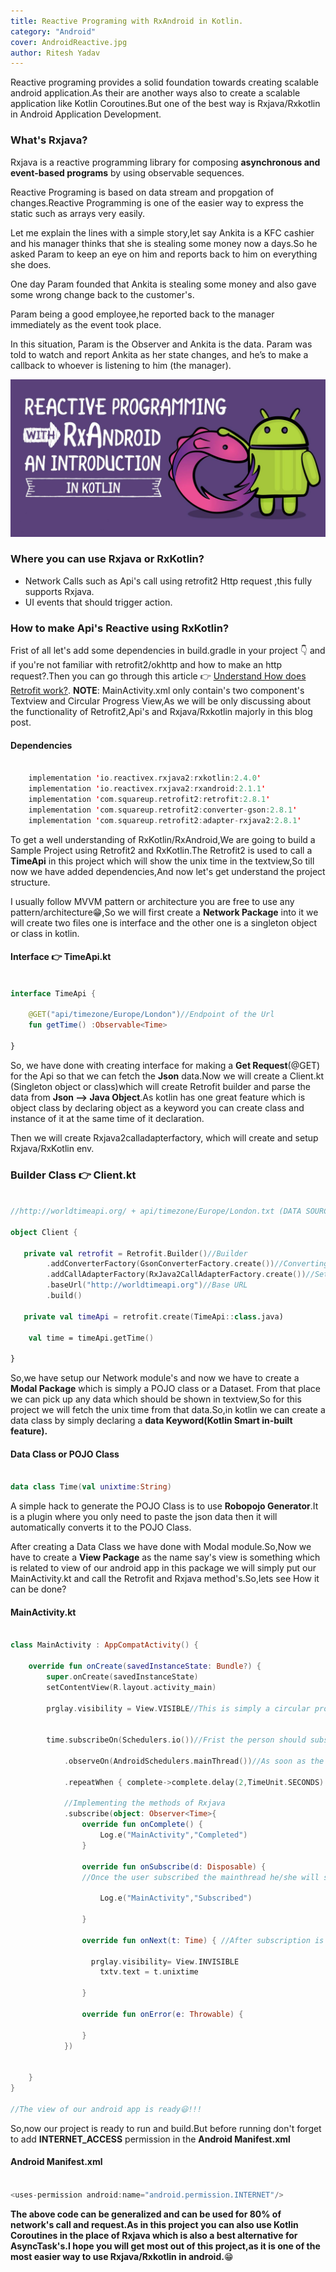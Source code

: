 ```yaml
---
title: Reactive Programing with RxAndroid in Kotlin.
category: "Android"
cover: AndroidReactive.jpg
author: Ritesh Yadav
---
```

Reactive programing provides a solid foundation towards creating scalable android application.As their are another ways also to create a scalable application like Kotlin Coroutines.But one of the best way is Rxjava/Rxkotlin in Android Application Development.

### What's Rxjava?
Rxjava is a reactive programming library for composing **asynchronous and event-based programs** by using observable sequences.

Reactive Programing is based on data stream and propgation of changes.Reactive Programming is one of the easier way to express the static such as arrays very easily.

Let me explain the lines with a simple story,let say Ankita is a KFC cashier and his manager thinks that she is stealing some money now a days.So he asked Param to keep an eye on him and reports back to him on everything she does.

One day Param founded that Ankita is stealing some money and also gave some wrong change back to the customer's.

Param being a good employee,he reported back to the manager immediately as the event took place.

In this situation, Param is the Observer and Ankita is the data. Param was told to watch and report Ankita as her state changes, and he’s to make a callback to whoever is listening to him (the manager).


![](./AndroidReactive.jpg)

### Where you can use Rxjava or RxKotlin?

- Network Calls such as Api's call using retrofit2 Http request ,this fully supports Rxjava.
- UI events that should trigger action.

### How to make Api's Reactive using RxKotlin?

Frist of all let's add some dependencies in build.gradle in your project 👇 and if you're not familiar with retrofit2/okhttp and how to make an http request?.Then you can go through this article 👉 [Understand How does Retrofit work?](https://medium.com/mindorks/understand-how-does-retrofit-work-c9e264131f4a).
**NOTE**: MainActivity.xml only contain's two component's Textview and Circular Progress View,As we will be only discussing about the functionality of Retrofit2,Api's and Rxjava/Rxkotlin majorly in this blog post.

#### Dependencies

``` kotlin

    implementation 'io.reactivex.rxjava2:rxkotlin:2.4.0'
    implementation 'io.reactivex.rxjava2:rxandroid:2.1.1'
    implementation 'com.squareup.retrofit2:retrofit:2.8.1'
    implementation 'com.squareup.retrofit2:converter-gson:2.8.1'
    implementation 'com.squareup.retrofit2:adapter-rxjava2:2.8.1'
```
To get a well understanding of RxKotlin/RxAndroid,We are going to build a Sample Project using Retrofit2 and RxKotlin.The Retrofit2 is used to call a **TimeApi** in this project which will show the unix time in the textview,So till now we have added dependencies,And now let's get understand the project structure.

I usually follow MVVM pattern or architecture you are free to use any pattern/architecture😁,So we will first create a **Network Package** into it we will create two files one is interface and the other one is a singleton object or class in kotlin.

#### Interface  👉 TimeApi.kt

``` kotlin

interface TimeApi {

    @GET("api/timezone/Europe/London")//Endpoint of the Url
    fun getTime() :Observable<Time>

}

```
So, we have done with creating interface for making a **Get Request**(@GET) for the Api so that we can fetch the **Json** data.Now we will create a Client.kt (Singleton object or class)which will create Retrofit builder and parse the data from **Json --> Java Object**.As kotlin has one great feature which is object class by declaring object as a keyword you can create class and instance of it at the same time of it declaration.

 Then we will create Rxjava2calladapterfactory, which will create and setup Rxjava/RxKotlin env.

### Builder Class 👉 Client.kt

``` kotlin

//http://worldtimeapi.org/ + api/timezone/Europe/London.txt (DATA SOURCE)

object Client {  

   private val retrofit = Retrofit.Builder()//Builder
        .addConverterFactory(GsonConverterFactory.create())//Converting json to java objects
        .addCallAdapterFactory(RxJava2CallAdapterFactory.create())//Setup the Rxjava
        .baseUrl("http://worldtimeapi.org")//Base URL
        .build()

   private val timeApi = retrofit.create(TimeApi::class.java)

    val time = timeApi.getTime()

}

```

So,we have setup our Network module's and now we have to create a **Modal Package** which is simply a POJO class or a Dataset. From that place we can pick up any data which should be shown in textview,So for this project we will fetch the unix time from that data.So,in kotlin we can create a data class by simply declaring a **data Keyword(Kotlin Smart in-built feature).**

#### Data Class or POJO Class

``` kotlin

data class Time(val unixtime:String)

```

A simple hack to generate the POJO Class is to use **Robopojo Generator**.It is a plugin where you only need to paste the json data then it will automatically converts it to the POJO Class. 


After creating a Data Class we have done with Modal module.So,Now we have to create a **View Package** as the name say's view is something which is related to view of our android app in this package we will simply put our MainActivity.kt and call the Retrofit and Rxjava method's.So,lets see How it can be done?

#### MainActivity.kt

``` kotlin

class MainActivity : AppCompatActivity() {

    override fun onCreate(savedInstanceState: Bundle?) {
        super.onCreate(savedInstanceState)
        setContentView(R.layout.activity_main)

        prglay.visibility = View.VISIBLE//This is simply a circular progress view which tell us the   data is fetched or not. 


        time.subscribeOn(Schedulers.io())//Frist the person should subscribe the thread.

            .observeOn(AndroidSchedulers.mainThread())//As soon as the thread is subscribed the observer will observe the information and get the notification as the data changes, similar to Youtube

            .repeatWhen { complete->complete.delay(2,TimeUnit.SECONDS) }//This is simply a time delay sys which will repeat the whole process once the user subscribe to main thread.

            //Implementing the methods of Rxjava
            .subscribe(object: Observer<Time>{
                override fun onComplete() {
                    Log.e("MainActivity","Completed")
                }

                override fun onSubscribe(d: Disposable) { 
                //Once the user subscribed the mainthread he/she will start getting the info which is the unixtime.

                    Log.e("MainActivity","Subscribed")

                }

                override fun onNext(t: Time) { //After subscription is passed the info will be displayed and process is completed.

                  prglay.visibility= View.INVISIBLE
                    txtv.text = t.unixtime

                }

                override fun onError(e: Throwable) {

                }
            })


    }
}

//The view of our android app is ready😃!!!

```

So,now our project is ready to run and build.But before running don't forget to add **INTERNET_ACCESS** permission in the **Android Manifest.xml**

#### Android Manifest.xml

``` kotlin

<uses-permission android:name="android.permission.INTERNET"/>

```

**The above code can be generalized and can be used for 80% of network's call and request.As in this project you can also use Kotlin Coroutines in the place of Rxjava which is also a best alternative for AsyncTask's.I hope you will get most out of this project,as it is one of the most easier way to use Rxjava/Rxkotlin in android.**😁 



                                    




